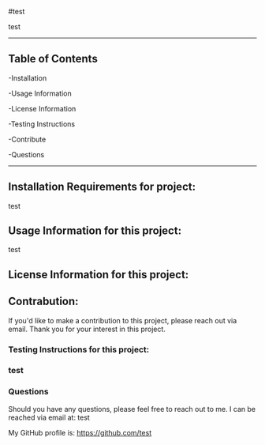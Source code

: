 

#test

 
test

----------------------------------

## Table of Contents

-Installation

-Usage Information

-License Information

-Testing Instructions

-Contribute

-Questions

-----------------------------------

## Installation Requirements for project: 

test

## Usage Information for this project: 
test

## License Information for this project: 

## 

## Contrabution: 

If you'd like to make a contribution to this project, please reach out via email.  Thank you for your interest in this project.

### Testing Instructions for this project: 

### test

### Questions 

Should you have any questions, please feel free to reach out to me.  I can be reached via email at: test

My GitHub profile is: https://github.com/test





